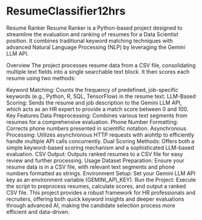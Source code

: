 # ResumeClassifier12hrs
Resume Ranker
Resume Ranker is a Python-based project designed to streamline the evaluation and ranking of resumes for a Data Scientist position. It combines traditional keyword matching techniques with advanced Natural Language Processing (NLP) by leveraging the Gemini LLM API.

Overview
The project processes resume data from a CSV file, consolidating multiple text fields into a single searchable text block. It then scores each resume using two methods:

Keyword Matching: Counts the frequency of predefined, job-specific keywords (e.g., Python, R, SQL, TensorFlow) in the resume text.
LLM-Based Scoring: Sends the resume and job description to the Gemini LLM API, which acts as an HR expert to provide a match score between 0 and 100.
Key Features
Data Preprocessing: Combines various text segments from resumes for a comprehensive evaluation.
Phone Number Formatting: Corrects phone numbers presented in scientific notation.
Asynchronous Processing: Utilizes asynchronous HTTP requests with aiohttp to efficiently handle multiple API calls concurrently.
Dual Scoring Methods: Offers both a simple keyword-based scoring mechanism and a sophisticated LLM-based evaluation.
CSV Output: Outputs ranked resumes to a CSV file for easy review and further processing.
Usage
Dataset Preparation: Ensure your resume data is in a CSV file, with relevant text segments and phone numbers formatted as strings.
Environment Setup: Set your Gemini LLM API key as an environment variable (GEMINI_API_KEY).
Run the Project: Execute the script to preprocess resumes, calculate scores, and output a ranked CSV file.
This project provides a robust framework for HR professionals and recruiters, offering both quick keyword insights and deeper evaluations through advanced AI, making the candidate selection process more efficient and data-driven.







